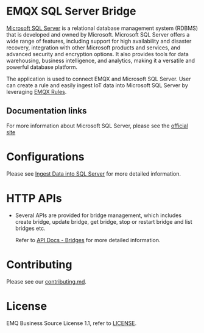 # EMQX SQL Server Bridge

[Microsoft SQL Server](https://www.microsoft.com/en-us/sql-server) is a relational database management system (RDBMS) that is developed and owned by Microsoft.
Microsoft SQL Server offers a wide range of features, including support for high availability and disaster recovery,
integration with other Microsoft products and services, and advanced security and encryption options.
It also provides tools for data warehousing, business intelligence, and analytics, making it a versatile and powerful database platform.

The application is used to connect EMQX and Microsoft SQL Server.
User can create a rule and easily ingest IoT data into Microsoft SQL Server by leveraging
[EMQX Rules](https://docs.emqx.com/en/enterprise/v5.0/data-integration/rules.html).


## Documentation links

For more information about Microsoft SQL Server, please see the [official site](https://learn.microsoft.com/en-us/sql/sql-server/?view=sql-server-ver16)

# Configurations

Please see [Ingest Data into SQL Server](https://www.emqx.io/docs/en/v5.0/data-integration/data-bridge-sqlserver.html) for more detailed information.

# HTTP APIs

- Several APIs are provided for bridge management, which includes create bridge,
  update bridge, get bridge, stop or restart bridge and list bridges etc.

  Refer to [API Docs - Bridges](https://docs.emqx.com/en/enterprise/v5.0/admin/api-docs.html#tag/Bridges) for more detailed information.


# Contributing

Please see our [contributing.md](../../CONTRIBUTING.md).


# License

EMQ Business Source License 1.1, refer to [LICENSE](BSL.txt).
